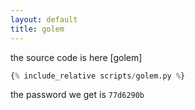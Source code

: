 ```yaml
---
layout: default
title: golem
---
```




the source code is here [golem]
```python
{% include_relative scripts/golem.py %}
```


the password we get is `77d6290b`
